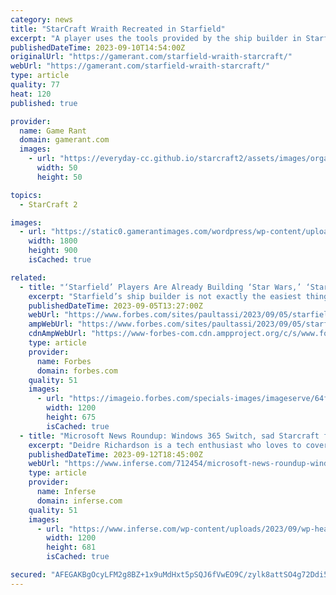 ```yaml
---
category: news
title: "StarCraft Wraith Recreated in Starfield"
excerpt: "A player uses the tools provided by the ship builder in Starfield to recreate the Terran Wraith from Starcraft 2 with impressive accuracy. Starfield's ship builder has allowed players to recreate ..."
publishedDateTime: 2023-09-10T14:54:00Z
originalUrl: "https://gamerant.com/starfield-wraith-starcraft/"
webUrl: "https://gamerant.com/starfield-wraith-starcraft/"
type: article
quality: 77
heat: 120
published: true

provider:
  name: Game Rant
  domain: gamerant.com
  images:
    - url: "https://everyday-cc.github.io/starcraft2/assets/images/organizations/gamerant.com-50x50.jpg"
      width: 50
      height: 50

topics:
  - StarCraft 2

images:
  - url: "https://static0.gamerantimages.com/wordpress/wp-content/uploads/2023/09/starfield-11.jpg"
    width: 1800
    height: 900
    isCached: true

related:
  - title: "‘Starfield’ Players Are Already Building ‘Star Wars,’ ‘StarCraft’ And ‘Halo’ Ships"
    excerpt: "Starfield’s ship builder is not exactly the easiest thing to learn how to use, but after a few days now, players have begun figuring it out and making insane creations."
    publishedDateTime: 2023-09-05T13:27:00Z
    webUrl: "https://www.forbes.com/sites/paultassi/2023/09/05/starfield-players-are-already-building-star-wars-starcraft-and-halo-ships/"
    ampWebUrl: "https://www.forbes.com/sites/paultassi/2023/09/05/starfield-players-are-already-building-star-wars-starcraft-and-halo-ships/amp/"
    cdnAmpWebUrl: "https://www-forbes-com.cdn.ampproject.org/c/s/www.forbes.com/sites/paultassi/2023/09/05/starfield-players-are-already-building-star-wars-starcraft-and-halo-ships/amp/"
    type: article
    provider:
      name: Forbes
      domain: forbes.com
    quality: 51
    images:
      - url: "https://imageio.forbes.com/specials-images/imageserve/64f7297ea04142914685cc97/0x0.jpg?format=jpg&width=1200"
        width: 1200
        height: 675
        isCached: true
  - title: "Microsoft News Roundup: Windows 365 Switch, sad Starcraft fans … – Yahoo Life"
    excerpt: "Deidre Richardson is a tech enthusiast who loves to cover the latest news on smartphones, tablets, and mobile gadgets. A graduate of the University of North Carolina at Chapel Hill (B.A, History/Music), you can always find her rocking her Samsung Galaxy Note 3 and LG Nexus 5 on a regular basis."
    publishedDateTime: 2023-09-12T18:45:00Z
    webUrl: "https://www.inferse.com/712454/microsoft-news-roundup-windows-365-switch-sad-starcraft-fans-yahoo-life/"
    type: article
    provider:
      name: Inferse
      domain: inferse.com
    quality: 51
    images:
      - url: "https://www.inferse.com/wp-content/uploads/2023/09/wp-header-logo-3395.png"
        width: 1200
        height: 681
        isCached: true

secured: "AFEGAKBgOcyLFM2g8BZ+1x9uMdHxt5pSQJ6fVwEO9C/zylk8attSO4g72Ddi5QW4rQHRhATJ2jJVvDVuGb3oOZ6pDxRV+71eG95fUMEVG5npqjacfefBBggA/vUUuy102lOrcDoDBy1cZZIXG5Mz77NzJLiQiWdQJb6mt2cqIxDFbmAqu7VGk/V0e7vm/AWHCUqRATzVGL29NIn4DZsMpvSvrZi2heol89hMB0i0R7Uk10bITUeztn2RVbFRwndXXAQX+BBk3Y2JFM9Qm1BbnAtwFj6g97jm3sYzNnXL1WsVfmqQ1E2FDCgXT6FKPgjfoiHqApsLcqIekD+iuJfOXgRt28huOsTcluzdH6RADQM=;ewYuPC0oNxkMk4UmCVA5JQ=="
---
```


